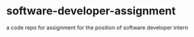 # software-developer-assignment
a code repo for assignment for the position of software developer intern
